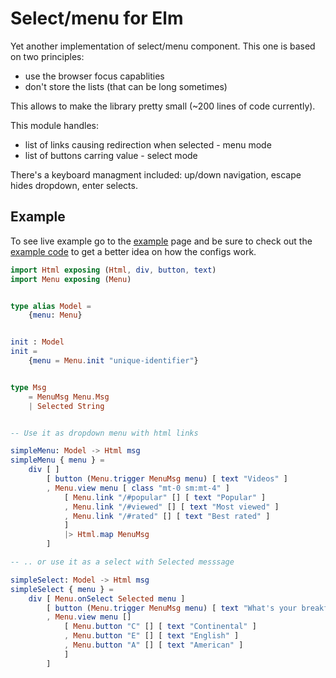 # Select/menu for Elm

Yet another implementation of select/menu component. This one is based on two principles:
- use the browser focus capablities
- don't store the lists (that can be long sometimes)

This allows to make the library pretty small (~200 lines of code currently).

This module handles:
- list of links causing redirection when selected - menu mode
- list of buttons carring value - select mode

There's a keyboard managment included: up/down navigation, escape hides dropdown, enter selects.


## Example

To see live example go to the [example](http://jjagielka.github.io/select-menu) page and be sure to check out the [example code](https://github.com/jjagielka/select-menu/tree/master/examples) to get a better idea on how the configs work.


```elm
import Html exposing (Html, div, button, text)
import Menu exposing (Menu)


type alias Model =
    {menu: Menu}


init : Model
init =
    {menu = Menu.init "unique-identifier"}


type Msg 
    = MenuMsg Menu.Msg
    | Selected String


-- Use it as dropdown menu with html links

simpleMenu: Model -> Html msg
simpleMenu { menu } =
    div [ ]
        [ button (Menu.trigger MenuMsg menu) [ text "Videos" ]
        , Menu.view menu [ class "mt-0 sm:mt-4" ] 
            [ Menu.link "/#popular" [] [ text "Popular" ]
            , Menu.link "/#viewed" [] [ text "Most viewed" ]
            , Menu.link "/#rated" [] [ text "Best rated" ]
            ]
            |> Html.map MenuMsg
        ]

-- .. or use it as a select with Selected messsage

simpleSelect: Model -> Html msg
simpleSelect { menu } =
    div [ Menu.onSelect Selected menu ]
        [ button (Menu.trigger MenuMsg menu) [ text "What's your breakfast type?" ]
        , Menu.view menu []
            [ Menu.button "C" [] [ text "Continental" ]
            , Menu.button "E" [] [ text "English" ]
            , Menu.button "A" [] [ text "American" ]
            ]
        ]
```